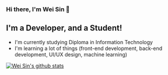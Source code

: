 ### Hi there, I'm Wei Sin 👋

## I'm a Developer, and a Student!

- I'm currently studying Diploma in Information Technology
- I'm learning a lot of things (front-end development, back-end development, UI/UX design, machine learning)

[![Wei Sin's github stats](https://github-readme-stats.vercel.app/api?username=weisintai&show_icons=true&theme=onedark)](https://github.com/anuraghazra/github-readme-stats)
